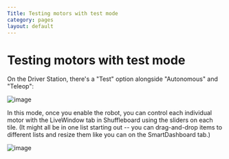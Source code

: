 ```yaml
---
Title: Testing motors with test mode
category: pages
layout: default
---
```

# Testing motors with test mode

On the Driver Station, there's a "Test" option alongside "Autonomous" and "Teleop":

![image](https://user-images.githubusercontent.com/56053273/153315821-6e802df5-b5ed-4fc1-8e60-4ada49ff3061.png)

In this mode, once you enable the robot, you can control each individual motor with the LiveWindow tab in Shuffleboard using the sliders on each tile. (It might all be in one list starting out -- you can drag-and-drop items to different lists and resize them like you can on the SmartDashboard tab.)

![image](https://user-images.githubusercontent.com/56053273/153316258-180e4d2a-d5a9-4c2f-9ec7-8d6bd22be164.png)